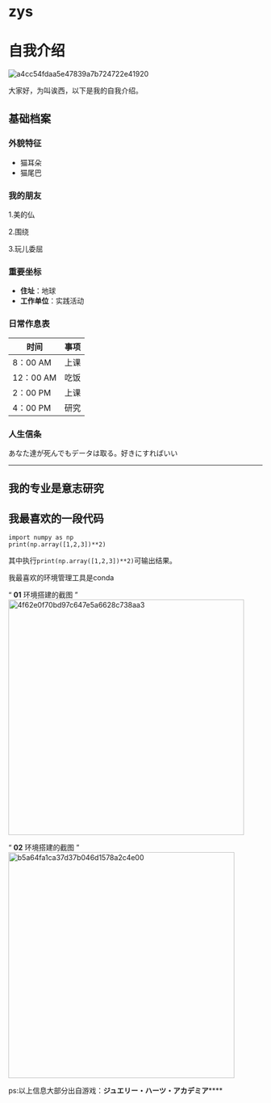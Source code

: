 # zys
# 自我介绍

![a4cc54fdaa5e47839a7b724722e41920](https://github.com/user-attachments/assets/60b00f60-3bb9-42d4-88a3-d9971be96833)



大家好，为叫诶西，以下是我的自我介绍。

## 基础档案

### 外貌特征
- 猫耳朵
- 猫尾巴

### 我的朋友

1.美的仏

2.围绕

3.玩儿委屈

### 重要坐标

- **住址**：地球
- **工作单位**：实践活动

### 日常作息表

| 时间      | 事项 |
| --------- | ---- |
| 8：00 AM  | 上课 |
| 12：00 AM | 吃饭 |
| 2：00 PM  | 上课 |
| 4：00 PM  | 研究 |

### 人生信条

あなた達が死んでもデータは取る。好きにすればいい

---

## 我的专业是意志研究

## 我最喜欢的一段代码

```
import numpy as np
print(np.array([1,2,3])**2)
```

其中执行`print(np.array([1,2,3])**2)`可输出结果。

我最喜欢的环境管理工具是conda

“ **01** 环境搭建的截图 ” 
<img width="467" alt="4f62e0f70bd97c647e5a6628c738aa3" src="https://github.com/user-attachments/assets/d6997d20-dcd3-411c-aac0-bde13606349f" />



“ **02** 环境搭建的截图 ”
<img width="448" alt="b5a64fa1ca37d37b046d1578a2c4e00" src="https://github.com/user-attachments/assets/6ccf44c3-eb83-4fc1-9932-cdf8bd2d5abe" />






ps:以上信息大部分出自游戏：**ジュエリー・ハーツ・アカデミア******
